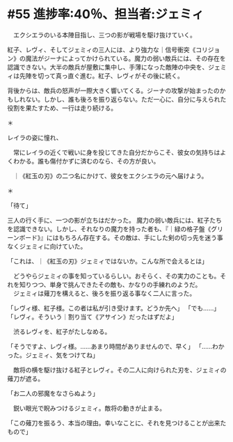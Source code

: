 # #55 進捗率:40％、担当者:ジェミィ
　エクシエラのいる本陣目指し、三つの影が戦場を駆け抜けていく。

紅子、レヴィ、そしてジェミィの三人には、より強力な｜信号衝突《コリジョン》の魔法がジーナによってかけられている。魔力の弱い敵兵には、その存在を認識できない。大半の敵兵が屋敷に集中し、手薄になった敵陣の中央を、ジェミィは先陣を切って真っ直ぐ進む。紅子、レヴィがその後に続く。

背後からは、敵兵の怒声が一際大きく響いてくる。ジーナの攻撃が始まったのかもしれない。しかし、誰も後ろを振り返らない。ただ一心に、自分に与えられた役割を果たすため、一行は走り続ける。

＊

レイラの姿に憧れ、


　常にレイラの近くで戦いに身を投じてきた自分だからこそ、彼女の気持ちはよくわかる。誰も傷付かずに済むのなら、その方が良い。

　｜《紅玉の刃》の二つ名にかけて、彼女をエクシエラの元へ届けよう。

＊

「待て」

三人の行く手に、一つの影が立ちはだかった。
魔力の弱い敵兵には、紅子たちを認識できない。しかし、それなりの魔力を持った者も、『｜緑の格子盤《グリーンボード》』にはもちろん存在する。その敵は、手にした剣の切っ先を迷う事なくジェミィに向けていた。

「これは、｜《紅玉の刃》ジェミィではないか。こんな所で会えるとは」

　どうやらジェミィの事を知っているらしい。おそらく、その実力のことも。それを知りつつ、単身で挑んできたその敵も、かなりの手練れのようだ。  
　ジェミィは薙刀を構えると、後ろを振り返る事なく二人に言った。

「レヴィ様、紅子様。この者は私が引き受けます。どうか先へ」
「でも……」
「レヴィ。そういう｜割り当て《アサイン》だったはずだよ」

　渋るレヴィを、紅子がたしなめる。

「そうですよ、レヴィ様。……あまり時間がありませんので、早く」
「……わかった。ジェミィ、気をつけてね」

　敵将の横を駆け抜ける紅子とレヴィ。その二人に向けられた刃を、ジェミィの薙刀が遮る。

「お二人の邪魔をなさらぬよう」

　鋭い眼光で睨みつけるジェミィ。敵将の動きが止まる。


「この薙刀を振るう、本当の理由。幸いなことに、それを見つけることが出来たもので」
